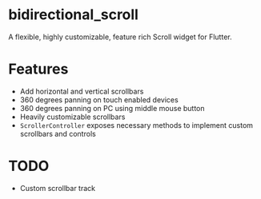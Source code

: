 # bidirectional_scroll

A flexible, highly customizable, feature rich Scroll widget for Flutter.

# Features

+ Add horizontal and vertical scrollbars
+ 360 degrees panning on touch enabled devices
+ 360 degrees panning on PC using middle mouse button
+ Heavily customizable scrollbars
+ `ScrollerController` exposes necessary methods to implement custom scrollbars and controls

# TODO

+ Custom scrollbar track

